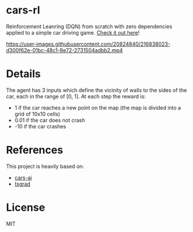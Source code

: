 # cars-rl

Reinforcement Leanring (DQN) from scratch with zero dependencies applied to a simple car driving game. 
[Check it out here](https://desi-ivanov.github.io/cars-rl/)!

https://user-images.githubusercontent.com/20824840/216838023-d300f62e-01bc-48c1-8e72-2731504adbb2.mp4

# Details




The agent has 3 inputs which define the vicinity of walls to the sides of the car, each in the range of [0, 1]. At each step the reward is:
- 1 if the car reaches a new point on the map (the map is divided into a grid of 10x10 cells)
- 0.01 if the car does not crash
- -10 if the car crashes

# References

This project is heavily based on:
- [cars-ai](https://github.com/desi-ivanov/cars-ai)
- [tsgrad](https://github.com/desi-ivanov/tsgrad)

# License

MIT
